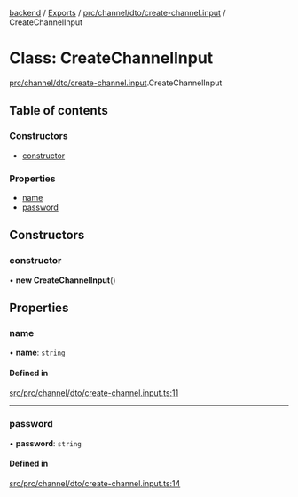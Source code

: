 [backend](../README.md) / [Exports](../modules.md) / [prc/channel/dto/create-channel.input](../modules/prc_channel_dto_create_channel_input.md) / CreateChannelInput

# Class: CreateChannelInput

[prc/channel/dto/create-channel.input](../modules/prc_channel_dto_create_channel_input.md).CreateChannelInput

## Table of contents

### Constructors

- [constructor](prc_channel_dto_create_channel_input.CreateChannelInput.md#constructor)

### Properties

- [name](prc_channel_dto_create_channel_input.CreateChannelInput.md#name)
- [password](prc_channel_dto_create_channel_input.CreateChannelInput.md#password)

## Constructors

### constructor

• **new CreateChannelInput**()

## Properties

### name

• **name**: `string`

#### Defined in

[src/prc/channel/dto/create-channel.input.ts:11](https://github.com/GQDeltex/ft_transcendence/blob/main/backend/src/prc/channel/dto/create-channel.input.ts#L11)

___

### password

• **password**: `string`

#### Defined in

[src/prc/channel/dto/create-channel.input.ts:14](https://github.com/GQDeltex/ft_transcendence/blob/main/backend/src/prc/channel/dto/create-channel.input.ts#L14)
